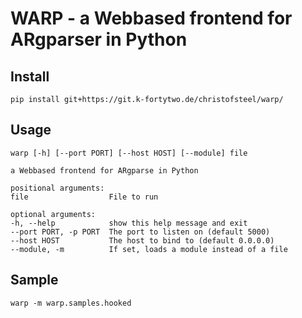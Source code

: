 # WARP - a Webbased frontend for ARgparser in Python

## Install

    pip install git+https://git.k-fortytwo.de/christofsteel/warp/

## Usage

    warp [-h] [--port PORT] [--host HOST] [--module] file

    a Webbased frontend for ARgparse in Python

    positional arguments:
    file                  File to run

    optional arguments:
    -h, --help            show this help message and exit
    --port PORT, -p PORT  The port to listen on (default 5000)
    --host HOST           The host to bind to (default 0.0.0.0)
    --module, -m          If set, loads a module instead of a file

## Sample

    warp -m warp.samples.hooked
